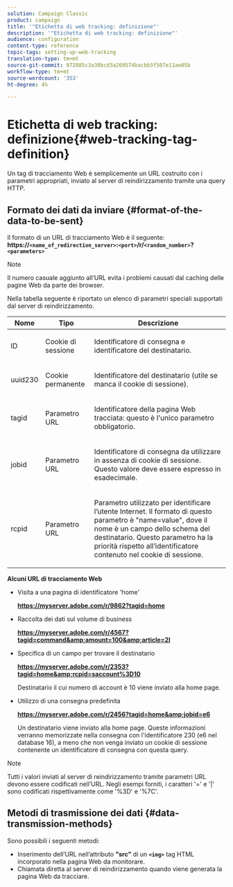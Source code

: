 ```yaml
---
solution: Campaign Classic
product: campaign
title: '"Etichetta di web tracking: definizione"'
description: '"Etichetta di web tracking: definizione"'
audience: configuration
content-type: reference
topic-tags: setting-up-web-tracking
translation-type: tm+mt
source-git-commit: 972885c3a38bcd3a260574bacbb3f507e11ae05b
workflow-type: tm+mt
source-wordcount: '353'
ht-degree: 4%

---
```



# Etichetta di web tracking: definizione{#web-tracking-tag-definition}

Un tag di tracciamento Web è semplicemente un URL costruito con i parametri appropriati, inviato al server di reindirizzamento tramite una query HTTP.

## Formato dei dati da inviare {#format-of-the-data-to-be-sent}

Il formato di un URL di tracciamento Web è il seguente: **https://`<name_of_redirection_server>`:`<port>`/r/`<random_number>`?`<parameters>`**

>[!NOTE]
>
>Il numero casuale aggiunto all’URL evita i problemi causati dal caching delle pagine Web da parte dei browser.

Nella tabella seguente è riportato un elenco di parametri speciali supportati dal server di reindirizzamento.

<table>
                     <thead>
                        <tr>
                           <th>Nome</th>
                           <th>Tipo</th>
                           <th>Descrizione</th> 
                        </tr> 
                     </thead>
                     <tbody>
                        <tr>
                           <td>
                              <p>ID</p> 
                           </td>
                           <td>
                              <p>Cookie di sessione</p> 
                           </td>
                           <td>
                              <p>Identificatore di consegna e identificatore del destinatario.</p> 
                           </td> 
                        </tr>
                        <tr>
                           <td>
                              <p>uuid230</p> 
                           </td>
                           <td>
                              <p>Cookie permanente</p> 
                           </td>
                           <td>
                              <p>Identificatore del destinatario (utile se manca il cookie di sessione).</p> 
                           </td> 
                        </tr>
                        <tr>
                           <td>
                              <p>tagid</p> 
                           </td>
                           <td>
                              <p>Parametro URL</p> 
                           </td>
                           <td>
                              <p>Identificatore della pagina Web tracciata: questo è l'unico parametro obbligatorio.</p> 
                           </td> 
                        </tr>
                        <tr>
                           <td>
                              <p>jobid</p> 
                           </td>
                           <td>
                              <p>Parametro URL</p> 
                           </td>
                           <td>
                              <p>Identificatore di consegna da utilizzare in assenza di cookie di sessione. Questo valore deve essere espresso in esadecimale.
                              </p> 
                           </td> 
                        </tr>
                        <tr>
                           <td>
                              <p>rcpid</p> 
                           </td>
                           <td>
                              <p>Parametro URL</p> 
                           </td>
                           <td>
                              <p>Parametro utilizzato per identificare l’utente Internet. Il formato di questo parametro è "name=value", dove il nome è un campo dello schema del destinatario. Questo parametro ha la priorità rispetto all’identificatore contenuto nel cookie di sessione.
                              </p> 
                           </td> 
                        </tr> 
                     </tbody>  
                  </table>

**Alcuni URL di tracciamento Web**

* Visita a una pagina di identificatore &#39;home&#39;

   **https://myserver.adobe.com/r/9862?tagid=home**

* Raccolta dei dati sul volume di business

   **https://myserver.adobe.com/r/4567?tagid=command&amp;amount=100&amp;article=2l**

* Specifica di un campo per trovare il destinatario

   **https://myserver.adobe.com/r/2353?tagid=home&amp;rcpid=saccount%3D10**

   Destinatario il cui numero di account è 10 viene inviato alla home page.

* Utilizzo di una consegna predefinita

   **https://myserver.adobe.com/r/2456?tagid=home&amp;jobid=e6**

   Un destinatario viene inviato alla home page. Queste informazioni verranno memorizzate nella consegna con l&#39;identificatore 230 (e6 nel database 16), a meno che non venga inviato un cookie di sessione contenente un identificatore di consegna con questa query.

>[!NOTE]
>
>Tutti i valori inviati al server di reindirizzamento tramite parametri URL devono essere codificati nell’URL. Negli esempi forniti, i caratteri &#39;=&#39; e &#39;|&#39; sono codificati rispettivamente come &#39;%3D&#39; e &#39;%7C&#39;.

## Metodi di trasmissione dei dati {#data-transmission-methods}

Sono possibili i seguenti metodi:

* Inserimento dell’URL nell’attributo **&quot;src&quot;** di un **`<img>`** tag HTML incorporato nella pagina Web da monitorare.
* Chiamata diretta al server di reindirizzamento quando viene generata la pagina Web da tracciare.

